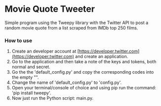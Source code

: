 # Movie Quote Tweeter

Simple program using the Tweepy library with the Twitter API to post a random movie quote from a list scraped from IMDb top 250 films.

### How to use
1. Create an developer account at [https://developer.twitter.com](https://developer.twitter.com) and create an application.
2. Go to the application and then take a note of the keys and tokens, both normal and secret.
3. Go the the 'default_config.py' and copy the corresponding codes into the empty "".
4. Change the name of 'default_config.py' to 'config.py'.
5. Open your terminal/console of choice and using pip run the command: 'pip install tweepy'.
6. Now just run the Python script: main.py.

